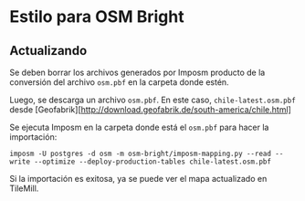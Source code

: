 Estilo para OSM Bright
======================

Actualizando
------------

Se deben borrar los archivos generados por Imposm producto de la conversión del archivo `osm.pbf` en la carpeta donde estén.

Luego, se descarga un archivo `osm.pbf`. En este caso, `chile-latest.osm.pbf` desde [Geofabrik][http://download.geofabrik.de/south-america/chile.html]

Se ejecuta Imposm en la carpeta donde está el `osm.pbf` para hacer la importación:

    imposm -U postgres -d osm -m osm-bright/imposm-mapping.py --read --write --optimize --deploy-production-tables chile-latest.osm.pbf

Si la importación es exitosa, ya se puede ver el mapa actualizado en TileMill.

